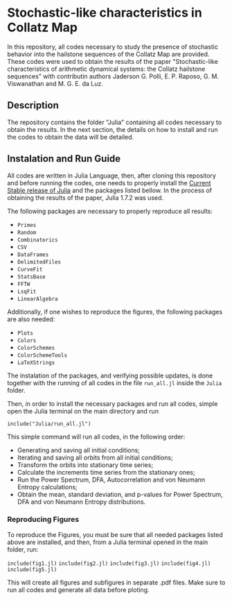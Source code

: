 # Stochastic-like characteristics in Collatz Map

In this repository, all codes necessary to study the presence of stochastic behavior into the hailstone sequences of the Collatz Map are provided.
These codes were used to obtain the results of the paper "Stochastic-like characteristics of arithmetic dynamical
systems: the Collatz hailstone sequences" with contributin authors Jaderson G. Polli, E. P. Raposo, G. M. Viswanathan and M. G. E. da Luz.

## Description

The repository contains the folder "Julia" containing all codes necessary to obtain the results.
In the next section, the details on how to install and run the codes to obtain the data will be detailed.

## Instalation and Run Guide

All codes are written in Julia Language, then, after cloning this repository and before running the codes, one needs to
properly install the [Current Stable release of Julia](https://julialang.org/downloads/) and the packages listed bellow.
In the process of obtaining the results of the paper, Julia 1.7.2 was used.

The following packages are necessary to properly reproduce all results:

- `Primes`
- `Random`
- `Combinatorics`
- `CSV`
- `DataFrames`
- `DelimitedFiles`
- `CurveFit`
- `StatsBase`
- `FFTW`
- `LsqFit`
- `LinearAlgebra`

Additionally, if one wishes to reproduce the figures, the following packages are also needed:

- `Plots`
- `Colors`
- `ColorSchemes`
- `ColorSchemeTools`
- `LaTeXStrings`

The instalation of the packages, and verifying possible updates, is done together with the running of all codes in the file `run_all.jl` inside the `Julia` folder.

Then, in order to install the necessary packages and run all codes, simple open the Julia terminal on the main directory and run

`include("Julia/run_all.jl")`

This simple command will run all codes, in the following order:

- Generating and saving all initial conditions;
- Iterating and saving all orbits from all initial conditions;
- Transform the orbits into stationary time series;
- Calculate the increments time series from the stationary ones;
- Run the Power Spectrum, DFA, Autocorrelation and von Neumann Entropy calculations;
- Obtain the mean, standard deviation, and p-values for Power Spectrum, DFA and von Neumann Entropy distributions.

### Reproducing Figures

To reproduce the Figures, you must be sure that all needed packages listed above are installed, and then, from a Julia terminal opened in the main folder, run:

`include(fig1.jl)`
`include(fig2.jl)`
`include(fig3.jl)`
`include(fig4.jl)`
`include(fig5.jl)`

This will create all figures and subfigures in separate .pdf files.
Make sure to run all codes and generate all data before ploting.